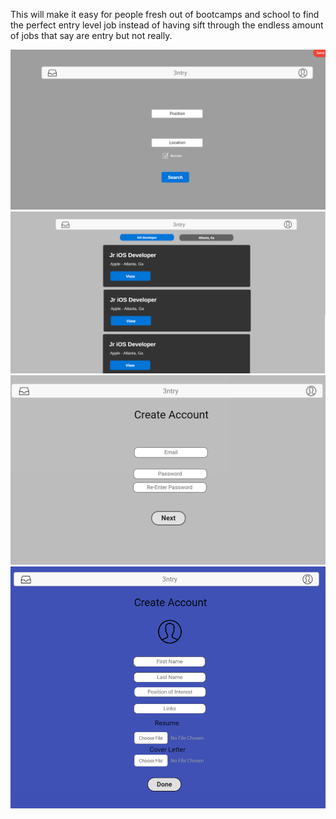 This will make it easy for people fresh out of bootcamps and school to find the perfect entry level job instead of having sift through the endless amount of jobs that say are entry but not really.

<img src="assets\wf1.png">

<img src="assets\wf2.png">

<img src="assets\wf3.png">

<img src="assets\wf4.png">


